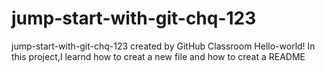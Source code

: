 # jump-start-with-git-chq-123
jump-start-with-git-chq-123 created by GitHub Classroom
Hello-world!
In this project,I learnd how to creat a new file and how to creat a README
